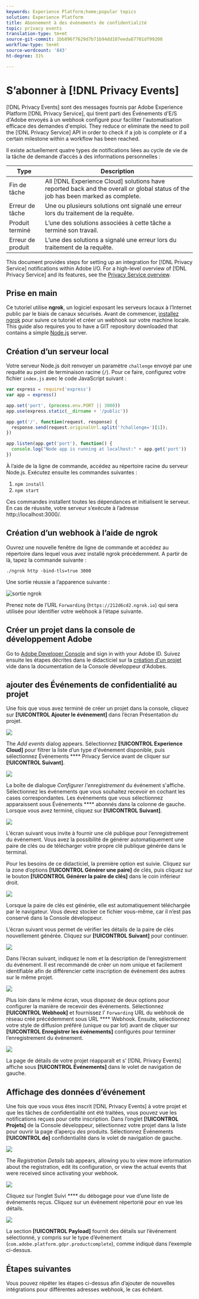 ```yaml
---
keywords: Experience Platform;home;popular topics
solution: Experience Platform
title: Abonnement à des événements de confidentialité
topic: privacy events
translation-type: tm+mt
source-git-commit: 1bb896f7629d7b71b94dd107eeda87701df99208
workflow-type: tm+mt
source-wordcount: '843'
ht-degree: 31%

---
```



# S’abonner à [!DNL Privacy Events]

[!DNL Privacy Events] sont des messages fournis par Adobe Experience Platform [!DNL Privacy Service], qui tirent parti des Événements d&#39;E/S d&#39;Adobe envoyés à un webhook configuré pour faciliter l&#39;automatisation efficace des demandes d&#39;emploi. They reduce or eliminate the need to poll the [!DNL Privacy Service] API in order to check if a job is complete or if a certain milestone within a workflow has been reached.

Il existe actuellement quatre types de notifications liées au cycle de vie de la tâche de demande d’accès à des informations personnelles :

| Type | Description |
--- | ---
| Fin de tâche | All [!DNL Experience Cloud] solutions have reported back and the overall or global status of the job has been marked as complete. |
| Erreur de tâche | Une ou plusieurs solutions ont signalé une erreur lors du traitement de la requête. |
| Produit terminé | L’une des solutions associées à cette tâche a terminé son travail. |
| Erreur de produit | L’une des solutions a signalé une erreur lors du traitement de la requête. |

This document provides steps for setting up an integration for [!DNL Privacy Service] notifications within Adobe I/O. For a high-level overview of [!DNL Privacy Service] and its features, see the [Privacy Service overview](home.md).

## Prise en main

Ce tutoriel utilise **ngrok**, un logiciel exposant les serveurs locaux à l’Internet public par le biais de canaux sécurisés. Avant de commencer, [installez ngrok](https://ngrok.com/download) pour suivre ce tutoriel et créer un webhook sur votre machine locale. This guide also requires you to have a GIT repository downloaded that contains a simple [Node.js](https://nodejs.org/) server.

## Création d’un serveur local

Votre serveur Node.js doit renvoyer un paramètre `challenge` envoyé par une requête au point de terminaison racine (`/`). Pour ce faire, configurez votre fichier `index.js` avec le code JavaScript suivant :

```js
var express = require('express')
var app = express()

app.set('port', (process.env.PORT || 3000))
app.use(express.static(__dirname + '/public'))

app.get('/', function(request, response) {
  response.send(request.originalUrl.split('?challenge=')[1]);
})

app.listen(app.get('port'), function() {
  console.log("Node app is running at localhost:" + app.get('port'))
})
```

À l’aide de la ligne de commande, accédez au répertoire racine du serveur Node.js. Exécutez ensuite les commandes suivantes :

1. `npm install`
1. `npm start`

Ces commandes installent toutes les dépendances et initialisent le serveur. En cas de réussite, votre serveur s’exécute à l’adresse http://localhost:3000/.

## Création d’un webhook à l’aide de ngrok

Ouvrez une nouvelle fenêtre de ligne de commande et accédez au répertoire dans lequel vous avez installé ngrok précédemment. A partir de là, tapez la commande suivante :

```shell
./ngrok http -bind-tls=true 3000
```

Une sortie réussie a l’apparence suivante :

![sortie ngrok](images/privacy-events/ngrok-output.png)

Prenez note de l’URL `Forwarding` (`https://212d6cd2.ngrok.io`) qui sera utilisée pour identifier votre webhook à l’étape suivante.

## Créer un projet dans la console de développement Adobe

Go to [Adobe Developer Console](https://www.adobe.com/go/devs_console_ui_fr) and sign in with your Adobe ID. Suivez ensuite les étapes décrites dans le didacticiel sur la [création d&#39;un projet](https://www.adobe.io/apis/experienceplatform/console/docs.html#!AdobeDocs/adobeio-console/master/projects-empty.md) vide dans la documentation de la Console développeur d&#39;Adobes.

## ajouter des Événements de confidentialité au projet

Une fois que vous avez terminé de créer un projet dans la console, cliquez sur **[!UICONTROL Ajouter le événement]** dans l’écran Présentation _du_ projet.

![](./images/privacy-events/add-event-button.png)

The _Add events_ dialog appears. Sélectionnez **[!UICONTROL Experience Cloud]** pour filtrer la liste d’un type d&#39;événement disponible, puis sélectionnez Événements **** Privacy Service avant de cliquer sur **[!UICONTROL Suivant]**.

![](./images/privacy-events/add-privacy-events.png)

La boîte de dialogue _Configurer l&#39;enregistrement_ du événement s&#39;affiche. Sélectionnez les événements que vous souhaitez recevoir en cochant les cases correspondantes. Les événements que vous sélectionnez apparaissent sous Événements **** abonnés dans la colonne de gauche. Lorsque vous avez terminé, cliquez sur **[!UICONTROL Suivant]**.

![](./images/privacy-events/choose-subscriptions.png)

L’écran suivant vous invite à fournir une clé publique pour l’enregistrement du événement. Vous avez la possibilité de générer automatiquement une paire de clés ou de télécharger votre propre clé publique générée dans le terminal.

Pour les besoins de ce didacticiel, la première option est suivie. Cliquez sur la zone d’options **[!UICONTROL Générer une paire]** de clés, puis cliquez sur le bouton **[!UICONTROL Générer la paire de clés]** dans le coin inférieur droit.

![](./images/privacy-events/generate-key-value.png)

Lorsque la paire de clés est générée, elle est automatiquement téléchargée par le navigateur. Vous devez stocker ce fichier vous-même, car il n’est pas conservé dans la Console développeur.

L’écran suivant vous permet de vérifier les détails de la paire de clés nouvellement générée. Cliquez sur **[!UICONTROL Suivant]** pour continuer.

![](./images/privacy-events/keypair-generated.png)

Dans l’écran suivant, indiquez le nom et la description de l’enregistrement du événement. Il est recommandé de créer un nom unique et facilement identifiable afin de différencier cette inscription de événement des autres sur le même projet.

![](./images/privacy-events/event-details.png)

Plus loin dans le même écran, vous disposez de deux options pour configurer la manière de recevoir des événements. Sélectionnez **[!UICONTROL Webhook]** et fournissez l’ `Forwarding` URL du webhook de réseau créé précédemment sous URL **** Webhook. Ensuite, sélectionnez votre style de diffusion préféré (unique ou par lot) avant de cliquer sur **[!UICONTROL Enregistrer les événements]** configurés pour terminer l’enregistrement du événement.

![](./images/privacy-events/webhook-details.png)

La page de détails de votre projet réapparaît et s’ [!DNL Privacy Events] affiche sous **[!UICONTROL Événements]** dans le volet de navigation de gauche.

## Affichage des données d’événement

Une fois que vous vous êtes inscrit [!DNL Privacy Events] à votre projet et que les tâches de confidentialité ont été traitées, vous pouvez vue les notifications reçues pour cette inscription. Dans l’onglet **[!UICONTROL Projets]** de la Console développeur, sélectionnez votre projet dans la liste pour ouvrir la page d’aperçu _des_ produits. Sélectionnez Événements **[!UICONTROL de]** confidentialité dans le volet de navigation de gauche.

![](./images/privacy-events/events-left-nav.png)

The _Registration Details_ tab appears, allowing you to view more information about the registration, edit its configuration, or view the actual events that were received since activating your webhook.

![](./images/privacy-events/registration-details.png)

Cliquez sur l’onglet Suivi **** du débogage pour vue d’une liste de événements reçus. Cliquez sur un événement répertorié pour en vue les détails.

![](images/privacy-events/debug-tracing.png)

La section **[!UICONTROL Payload]** fournit des détails sur l’événement sélectionné, y compris sur le type d’événement (`com.adobe.platform.gdpr.productcomplete`), comme indiqué dans l’exemple ci-dessus.

## Étapes suivantes

Vous pouvez répéter les étapes ci-dessus afin d’ajouter de nouvelles intégrations pour différentes adresses webhook, le cas échéant.